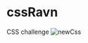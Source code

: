 # cssRavn
CSS challenge
![newCss](https://user-images.githubusercontent.com/20331169/125516197-fb35c2ad-d3c2-4c46-b562-36a49156cda3.png)

